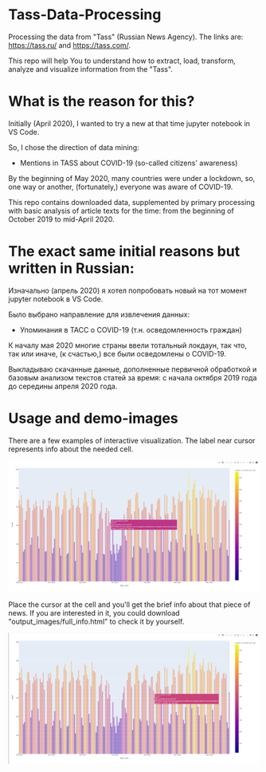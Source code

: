 # Tass-Data-Processing

Processing the data from "Tass" (Russian News Agency). The links are: https://tass.ru/ and https://tass.com/.

This repo will help You to understand how to extract, load, transform, analyze and visualize information from the "Tass".


# What is the reason for this?

Initially (April 2020), I wanted to try a new at that time jupyter notebook in VS Code.

So, I chose the direction of data mining:

- Mentions in TASS about COVID-19 (so-called citizens' awareness)

By the beginning of May 2020, many countries were under a lockdown, so, one way or another, (fortunately,) everyone was aware of COVID-19.

This repo contains downloaded data, supplemented by primary processing with basic analysis of article texts for the time: from the beginning of October 2019 to mid-April 2020.



# The exact same initial reasons but written in Russian:

Изначально (апрель 2020) я хотел попробовать новый на тот момент jupyter notebook в VS Code.

Было выбрано направление для извлечения данных:

- Упоминания в ТАСС о COVID-19 (т.н. осведомленность граждан)

К началу мая 2020 многие страны ввели тотальный локдаун, так что, так или иначе, (к счастью,) все были осведомлены о COVID-19.

Выкладываю скачанные данные, дополненные первичной обработкой и базовым анализом текстов статей за время: с начала октября 2019 года до середины апреля 2020 года.


# Usage and demo-images

There are a few examples of interactive visualization.
The label near cursor represents info about the needed cell.

![Screenshot](/output_images/demo_img_0.png)

Place the cursor at the cell and you'll get the brief info about that piece of news.
If you are interested in it, you could download "output_images/full_info.html" to check it by yourself.

![Screenshot](/output_images/demo_img_1.png)
